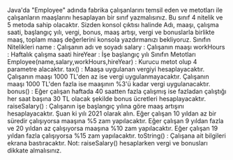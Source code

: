 Java'da "Employee" adında fabrika çalışanlarını temsil eden ve metotları ile çalışanların maaşlarını hesaplayan bir sınıf yazmalısınız. Bu sınıf 4 nitelik ve 5 metoda sahip olacaktır. Sizden konsol çıktısı halinde Adı, maaşı, çalışma saati, başlangıç yılı, vergi, bonus, maaş artışı, vergi ve bonuslarla birlikte maaş, toplam maaş değerlerini konsola yazdırmanızı bekliyoruz.
  Sınıfın Nitelikleri
    name : Çalışanın adı ve soyadı
    salary : Çalışanın maaşı
    workHours : Haftalık çalışma saati
    hireYear : İşe başlangıç yılı
  Sınıfın Metotları
    Employee(name,salary,workHours,hireYear) : Kurucu metot olup 4 parametre alacaktır.
    tax() : Maaşa uygulanan vergiyi hesaplayacaktır.
          Çalışanın maaşı 1000 TL'den az ise vergi uygulanmayacaktır.
          Çalışanın maaşı 1000 TL'den fazla ise maaşının %3'ü kadar vergi uygulanacaktır.
    bonus() : Eğer çalışan haftada 40 saatten fazla çalışmış ise fazladan çalıştığı her saat başına 30 TL olacak şekilde bonus ücretleri hesaplayacaktır.
    raiseSalary() : Çalışanın işe başlangıç yılına göre maaş artışını hesaplayacaktır. Şuan ki yılı 2021 olarak alın.
          Eğer çalışan 10 yıldan az bir süredir çalışıyorsa maaşına %5 zam yapılacaktır.
          Eğer çalışan 9 yıldan fazla ve 20 yıldan az çalışıyorsa maaşına %10 zam yapılacaktır.
          Eğer çalışan 19 yıldan fazla çalışıyorsa %15 zam yapılacaktır.
    toString() : Çalışana ait bilgileri ekrana bastıracaktır.
    Not: raiseSalary() hesaplarken vergi ve bonusları dikkate almalısınız.
